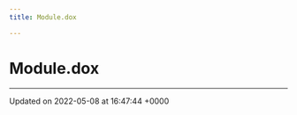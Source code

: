 ```yaml
---
title: Module.dox

---
```


# Module.dox








-------------------------------

Updated on 2022-05-08 at 16:47:44 +0000
